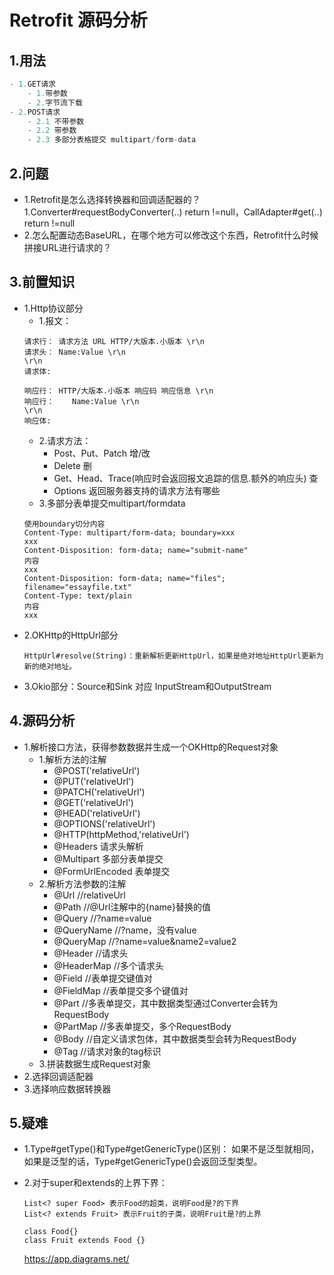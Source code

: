 # Retrofit 源码分析

## 1.用法
```java
- 1.GET请求
	- 1.带参数
	- 2.字节流下载
- 2.POST请求
	- 2.1 不带参数
	- 2.2 带参数
	- 2.3 多部分表格提交 multipart/form-data
```
## 2.问题
- 1.Retrofit是怎么选择转换器和回调适配器的？ 1.Converter#requestBodyConverter(..) return !=null，CallAdapter#get(..) return !=null
- 2.怎么配置动态BaseURL，在哪个地方可以修改这个东西，Retrofit什么时候拼接URL进行请求的？
## 3.前置知识
- 1.Http协议部分
	- 1.报文：
	```
	请求行： 请求方法 URL HTTP/大版本.小版本 \r\n
	请求头： Name:Value \r\n
	\r\n
	请求体:
	```
	```
	响应行： HTTP/大版本.小版本 响应码 响应信息 \r\n
	响应行：	Name:Value \r\n
	\r\n
	响应体:
	```
	- 2.请求方法：
		- Post、Put、Patch 增/改
		- Delete 删
		- Get、Head、Trace(响应时会返回报文追踪的信息.额外的响应头) 查
		- Options 返回服务器支持的请求方法有哪些
	- 3.多部分表单提交multipart/formdata
	```
	使用boundary切分内容
	Content-Type: multipart/form-data; boundary=xxx
	xxx
	Content-Disposition: form-data; name="submit-name"
	内容
	xxx
	Content-Disposition: form-data; name="files"; filename="essayfile.txt"
	Content-Type: text/plain
	内容
	xxx
	```
- 2.OKHttp的HttpUrl部分
	```
	HttpUrl#resolve(String)：重新解析更新HttpUrl，如果是绝对地址HttpUrl更新为新的绝对地址。
	```
- 3.Okio部分：Source和Sink 对应 InputStream和OutputStream
## 4.源码分析
- 1.解析接口方法，获得参数数据并生成一个OKHttp的Request对象
	- 1.解析方法的注解
		- @POST('relativeUrl')
		- @PUT('relativeUrl')
		- @PATCH('relativeUrl')
		- @GET('relativeUrl')
		- @HEAD('relativeUrl')
		- @OPTIONS('relativeUrl')
		- @HTTP(httpMethod,'relativeUrl')
		- @Headers 请求头解析
		- @Multipart 多部分表单提交
		- @FormUrlEncoded 表单提交
	- 2.解析方法参数的注解
		- @Url //relativeUrl
		- @Path //@Url注解中的{name}替换的值
		- @Query //?name=value
		- @QueryName //?name，没有value
		- @QueryMap //?name=value&name2=value2
		- @Header //请求头
		- @HeaderMap //多个请求头
		- @Field //表单提交键值对
		- @FieldMap //表单提交多个键值对
		- @Part //多表单提交，其中数据类型通过Converter会转为RequestBody
		- @PartMap //多表单提交，多个RequestBody
		- @Body //自定义请求包体，其中数据类型会转为RequestBody
		- @Tag //请求对象的tag标识
	- 3.拼装数据生成Request对象
- 2.选择回调适配器
- 3.选择响应数据转换器
## 5.疑难
- 1.Type#getType()和Type#getGenericType()区别：
  如果不是泛型就相同，如果是泛型的话，Type#getGenericType()会返回泛型类型。
- 2.对于super和extends的上界下界：
  ```
  List<? super Food> 表示Food的超类，说明Food是?的下界
  List<? extends Fruit> 表示Fruit的子类，说明Fruit是?的上界

  class Food{}
  class Fruit extends Food {}
  ```

  https://app.diagrams.net/